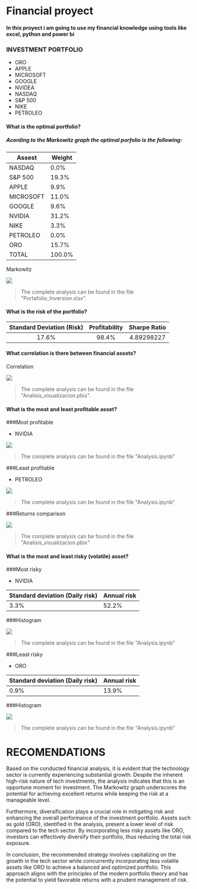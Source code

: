# Financial proyect

#### In this proyect i am going to use my financial knowledge using tools like excel, python and power bi

### INVESTMENT PORTFOLIO 

- ORO 
- APPLE
- MICROSOFT 
- GOOGLE
- NVIDEA
- NASDAQ
- S&P 500
- NIKE
- PETROLEO

#### What is the optimal portfolio?

##### Acording to the Markowitz graph the optimal porfolio is the following: 

Assest  | Weight 
------------- | -------------
NASDAQ  | 0.0%
S&P 500  | 19.3%
APPLE | 9.9%
MICROSOFT | 11.0%
GOOGLE | 9.6%
NVIDIA | 31.2%
NIKE | 3.3%
PETROLEO | 0.0%
ORO | 15.7%
TOTAL | 100.0%

Markowitz 

![](https://i.imgur.com/pK2nIjY.png[/img])

> The complete analysis can be found in the file "Portafolio_Inversion.xlsx".

#### What is the risk of the portfolio?

| Standard Deviation (Risk)  | Profitability   | Sharpe Ratio  |
| :------------: |:---------------:| :-----:|
| 17.6% | 98.4% | 4.89298227 | 

#### What correlation is there between financial assets?

Correlation 

![](https://i.imgur.com/v3pIg4g.png[/img])

> The complete analysis can be found in the file "Analisis_visualizacion.pbix".

#### What is the most and least profitable asset?

###Most profitable

- NVIDIA 

![](https://i.imgur.com/EB3jV0E.png[/img])

> The complete analysis can be found in the file "Analysis.ipynb"

###Least profitable 

- PETROLEO 

![](https://i.imgur.com/vrB9UFo.png[/img])

> The complete analysis can be found in the file "Analysis.ipynb"

###Returns comparison

![](https://i.imgur.com/A847FLR.png[/img])

> The complete analysis can be found in the file "Analisis_visualizacion.pbix"

#### What is the most and least risky (volatile) asset?

###Most risky

- NVIDIA

Standard deviation (Daily risk)  | Annual risk 
------------- | -------------
3.3%  | 52.2%

###Histogram

![](https://i.imgur.com/vj4UwIB.png[/img])

> The complete analysis can be found in the file "Analysis.ipynb"

###Least risky

- ORO

Standard deviation (Daily risk)  | Annual risk 
------------- | -------------
0.9%  | 13.9%

###Histogram

![](https://i.imgur.com/nEH0p6S.png[/img])

> The complete analysis can be found in the file "Analysis.ipynb"

# RECOMENDATIONS

Based on the conducted financial analysis, it is evident that the technology sector is currently experiencing substantial growth. Despite the inherent high-risk nature of tech investments, the analysis indicates that this is an opportune moment for investment. The Markowitz graph underscores the potential for achieving excellent returns while keeping the risk at a manageable level.

Furthermore, diversification plays a crucial role in mitigating risk and enhancing the overall performance of the investment portfolio. Assets such as gold (ORO), identified in the analysis, present a lower level of risk compared to the tech sector. By incorporating less risky assets like ORO, investors can effectively diversify their portfolio, thus reducing the total risk exposure.

In conclusion, the recommended strategy involves capitalizing on the growth in the tech sector while concurrently incorporating less volatile assets like ORO to achieve a balanced and optimized portfolio. This approach aligns with the principles of the modern portfolio theory and has the potential to yield favorable returns with a prudent management of risk.   
